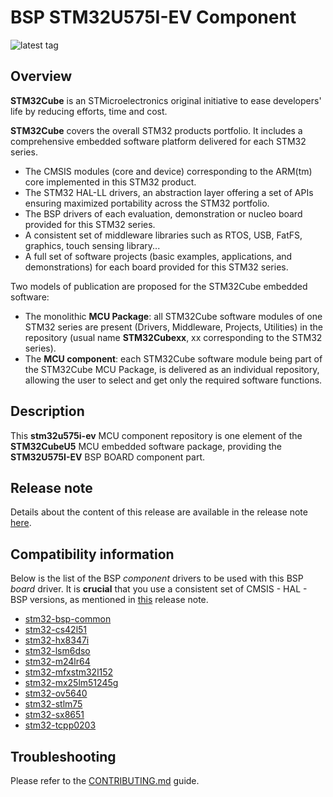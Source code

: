 # BSP STM32U575I-EV Component

![latest tag](https://img.shields.io/github/v/tag/STMicroelectronics/stm32u575i-ev.svg?color=brightgreen)

## Overview

**STM32Cube** is an STMicroelectronics original initiative to ease developers' life by reducing efforts, time and cost.

**STM32Cube** covers the overall STM32 products portfolio. It includes a comprehensive embedded software platform delivered for each STM32 series.
   * The CMSIS modules (core and device) corresponding to the ARM(tm) core implemented in this STM32 product.
   * The STM32 HAL-LL drivers, an abstraction layer offering a set of APIs ensuring maximized portability across the STM32 portfolio.
   * The BSP drivers of each evaluation, demonstration or nucleo board provided for this STM32 series.
   * A consistent set of middleware libraries such as RTOS, USB, FatFS, graphics, touch sensing library...
   * A full set of software projects (basic examples, applications, and demonstrations) for each board provided for this STM32 series.

Two models of publication are proposed for the STM32Cube embedded software:
   * The monolithic **MCU Package**: all STM32Cube software modules of one STM32 series are present (Drivers, Middleware, Projects, Utilities) in the repository (usual name **STM32Cubexx**, xx corresponding to the STM32 series).
   * The **MCU component**: each STM32Cube software module being part of the STM32Cube MCU Package, is delivered as an individual repository, allowing the user to select and get only the required software functions.

## Description

This **stm32u575i-ev** MCU component repository is one element of the **STM32CubeU5** MCU embedded software package, providing the **STM32U575I-EV** BSP BOARD component part.

## Release note

Details about the content of this release are available in the release note [here](https://htmlpreview.github.io/?https://github.com/STMicroelectronics/stm32u575i-ev/blob/main/Release_Notes.html).

## Compatibility information

Below is the list of the BSP *component* drivers to be used with this BSP *board* driver. It is **crucial** that you use a consistent set of CMSIS - HAL - BSP versions, as mentioned in [this](https://htmlpreview.github.io/?https://github.com/STMicroelectronics/STM32CubeU5/blob/master/Release_Notes.html) release note.

* [stm32-bsp-common](https://github.com/STMicroelectronics/stm32-bsp-common)
* [stm32-cs42l51](https://github.com/STMicroelectronics/stm32-cs42l51)
* [stm32-hx8347i](https://github.com/STMicroelectronics/stm32-hx8347i)
* [stm32-lsm6dso](https://github.com/STMicroelectronics/stm32-lsm6dso)
* [stm32-m24lr64](https://github.com/STMicroelectronics/stm32-m24lr64)
* [stm32-mfxstm32l152](https://github.com/STMicroelectronics/stm32-mfxstm32l152)
* [stm32-mx25lm51245g](https://github.com/STMicroelectronics/stm32-mx25lm51245g)
* [stm32-ov5640](https://github.com/STMicroelectronics/stm32-ov5640)
* [stm32-stlm75](https://github.com/STMicroelectronics/stm32-stlm75)
* [stm32-sx8651](https://github.com/STMicroelectronics/stm32-sx8651)
* [stm32-tcpp0203](https://github.com/STMicroelectronics/stm32-tcpp0203)

## Troubleshooting

Please refer to the [CONTRIBUTING.md](CONTRIBUTING.md) guide.
